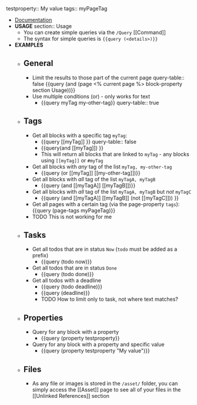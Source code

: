 testproperty:: My value
tags:: myPageTag

- [Documentation](https://logseq.github.io/page/Queries#/page/queries)
- **USAGE**
  section:: Usage
	- You can create simple queries via the `/Query` [[Command]]
	- The syntax for simple queries is `{{query (<details>)}}`
- **EXAMPLES**
	- ## General
		- Limit the results to those part of the current page
		  query-table:: false
		  {{query (and (page <% current page %> block-property section Usage))}}
		- Use multiple conditions (or) - only works for text
			- {{query myTag my-other-tag}}
			  query-table:: true
	- ## Tags
		- Get all blocks with a specific tag `myTag`:
			- {{query [[myTag]] }}
			  query-table:: false
			- {{query(and [[myTag]]) }}
			- This will return all blocks that are linked to `myTag` - any blocks using `[[myTag]]` or `#myTag`
		- Get all blocks with _any_ tag of the list `myTag, my-other-tag`
			- {{query (or [[myTag]] [[my-other-tag]])}}
		- Get all blocks with _all_ tag of the list `myTagA, myTagB`
			- {{query (and [[myTagA]] [[myTagB]])}}
		- Get all blocks with _all_ tag of the list `myTagA, myTagB` but _not_ `myTagC`
			- {{query (and [[myTagA]] [[myTagB]] (not [[myTagC]])) }}
		- Get all pages with a certain tag (via the page-property `tags`):
		  {{query (page-tags myPageTag)}}
		- TODO This is not working for me
	- ## Tasks
		- Get all todos that are in status `Now` (`todo` must be added as a prefix)
			- {{query (todo now)}}
		- Get all todos that are in status `Done`
			- {{query (todo done)}}
		- Get all todos with a deadline
			- {{query (todo deadline)}}
			- {{query (deadline)}}
			- TODO How to limit only to task, not where text matches?
	- ## Properties
		- Query for any block with a property
			- {{query (property testproperty}}
		- Query for any block with a property and specific value
			- {{query (property testproperty "My value")}}
	- ## Files
		- As any file or images is stored in the `/asset/` folder, you can simply access the [[Asset]] page to see all of your files in the [[Unlinked References]] section